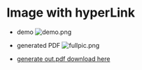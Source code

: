 Image with hyperLink 
====================

* demo
![demo.png](https://raw.github.com/Universefei/podofomemo/master/podofoSRC/feicode/imgNuri/figure/demo.png)

* generated PDF
![fullpic.png](https://raw.github.com/Universefei/podofomemo/master/podofoSRC/feicode/imgNuri/figure/fullpic.png)

* [generate out.pdf download here](https://github.com/Universefei/podofomemo/blob/master/podofoSRC/feicode/imgNuri/out.pdf)
